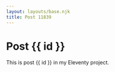 ```yaml
---
layout: layouts/base.njk
title: Post 11839
---
```


# Post {{ id }}

This is post {{ id }} in my Eleventy project.
